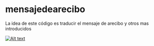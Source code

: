 # mensajedearecibo
La idea de este código es traducir el mensaje de arecibo y otros mas introducidos

[![Alt text](https://img.youtube.com/vi/gU51wcmOAXM/0.jpg)](https://www.youtube.com/watch?v=gU51wcmOAXM)
